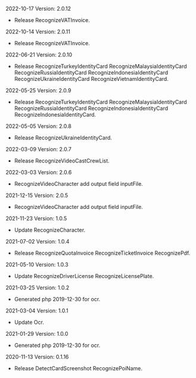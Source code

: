 2022-10-17 Version: 2.0.12
- Release RecognizeVATInvoice.

2022-10-14 Version: 2.0.11
- Release RecognizeVATInvoice.

2022-06-21 Version: 2.0.10
- Release RecognizeTurkeyIdentityCard RecognizeMalaysiaIdentityCard RecognizeRussiaIdentityCard RecognizeIndonesiaIdentityCard RecognizeUkraineIdentityCard RecognizeVietnamIdentityCard.

2022-05-25 Version: 2.0.9
- Release RecognizeTurkeyIdentityCard RecognizeMalaysiaIdentityCard RecognizeRussiaIdentityCard RecognizeIndonesiaIdentityCard RecognizeIndonesiaIdentityCard.

2022-05-05 Version: 2.0.8
- Release RecognizeUkraineIdentityCard.

2022-03-09 Version: 2.0.7
- Release RecognizeVideoCastCrewList.

2022-03-03 Version: 2.0.6
- RecognizeVideoCharacter add output field inputFile.

2021-12-15 Version: 2.0.5
- RecognizeVideoCharacter add output field inputFile.

2021-11-23 Version: 1.0.5
- Update RecognizeCharacter.

2021-07-02 Version: 1.0.4
- Release RecognizeQuotaInvoice RecognizeTicketInvoice RecognizePdf.

2021-05-10 Version: 1.0.3
- Update RecognizeDriverLicense RecognizeLicensePlate.

2021-03-25 Version: 1.0.2
- Generated php 2019-12-30 for ocr.

2021-03-04 Version: 1.0.1
- Update Ocr.

2021-01-29 Version: 1.0.0
- Generated php 2019-12-30 for ocr.

2020-11-13 Version: 0.1.16
- Release DetectCardScreenshot RecognizePoiName.

